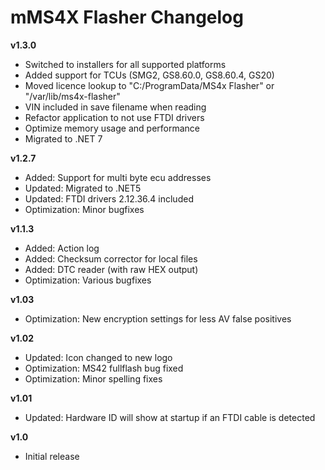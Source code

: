 # mMS4X Flasher Changelog
**v1.3.0**

- Switched to installers for all supported platforms
- Added support for TCUs (SMG2, GS8.60.0, GS8.60.4, GS20)
- Moved licence lookup to "C:/ProgramData/MS4x Flasher" or "/var/lib/ms4x-flasher"
- VIN included in save filename when reading
- Refactor application to not use FTDI drivers
- Optimize memory usage and performance
- Migrated to .NET 7

**v1.2.7**
- Added: Support for multi byte ecu addresses
- Updated: Migrated to .NET5
- Updated: FTDI drivers 2.12.36.4 included
- Optimization: Minor bugfixes

**v1.1.3**
- Added: Action log
- Added: Checksum corrector for local files
- Added: DTC reader (with raw HEX output)
- Optimization: Various bugfixes

**v1.03**
- Optimization: New encryption settings for less AV false positives

**v1.02**
- Updated: Icon changed to new logo
- Optimization: MS42 fullflash bug fixed
- Optimization: Minor spelling fixes

**v1.01**
- Updated: Hardware ID will show at startup if an FTDI cable is detected

**v1.0**
- Initial release
